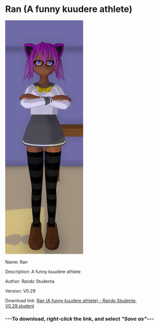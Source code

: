 # Ran (A funny kuudere athlete)

<img src = "https://raw.githubusercontent.com/Arbiter1223/Daigaku-Gurashi-Custom-Students/master/Students/Files/Ran%20(A%20funny%20kuudere%20athlete).png">

Name: Ran

Description: A funny kuudere athlete

Author: Rando Studenta

Version: V0.29

Download link: <a href="https://raw.githubusercontent.com/Arbiter1223/Daigaku-Gurashi-Custom-Students/master/Students/Files/Ran%20(A%20funny%20kuudere%20athlete)%20-%20Rando%20Studenta%2C%20V0.29.student">Ran (A funny kuudere athlete) - Rando Studenta, V0.29.student</a>

### ---**To download, _right-click_ the link, and select _"Save as"_**---
